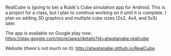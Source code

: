 RealCube is (going to be) a Rubik's Cube simulation app for Android. This is a project for a class,
but I plan to continue working on it until it is complete. I plan on adding 3D graphics and
multiple cube sizes (2x2, 4x4, and 5x5) later.

The app is available on Google play now: 
https://play.google.com/store/apps/details?id=atwatanabe.realcube

Website (there's not much on it):
http://atwatanabe.github.io/RealCube
